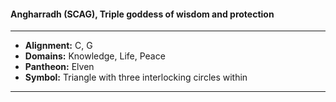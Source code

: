 #### Angharradh (SCAG), Triple goddess of wisdom and protection
___

- **Alignment:** C, G
- **Domains:** Knowledge, Life, Peace
- **Pantheon:** Elven
- **Symbol:** Triangle with three interlocking circles within
___
